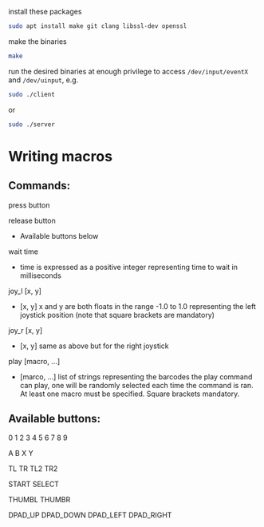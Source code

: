 install these packages
```bash
sudo apt install make git clang libssl-dev openssl
```

make the binaries
```bash
make
```

run the desired binaries at enough privilege to access ```/dev/input/eventX``` and ```/dev/uinput```, e.g.
```bash
sudo ./client
```
or
```bash
sudo ./server
```


# Writing macros

## Commands:
press button

release button 
- Available buttons below

wait time 
- time is expressed as a positive integer representing time to wait in milliseconds

joy_l [x, y]
- [x, y] x and y are both floats in the range -1.0 to 1.0 representing the left joystick position (note that square brackets are mandatory)

joy_r [x, y]
- [x, y] same as above but for the right joystick

play [macro, ...]
- [marco, ...] list of strings representing the barcodes the play command can play, one will be randomly selected each time the command is ran. At least one macro must be specified. Square brackets mandatory.

## Available buttons:
0
1
2
3
4
5
6
7
8
9

A
B
X
Y

TL
TR
TL2
TR2

START
SELECT

THUMBL
THUMBR

DPAD_UP
DPAD_DOWN
DPAD_LEFT
DPAD_RIGHT
